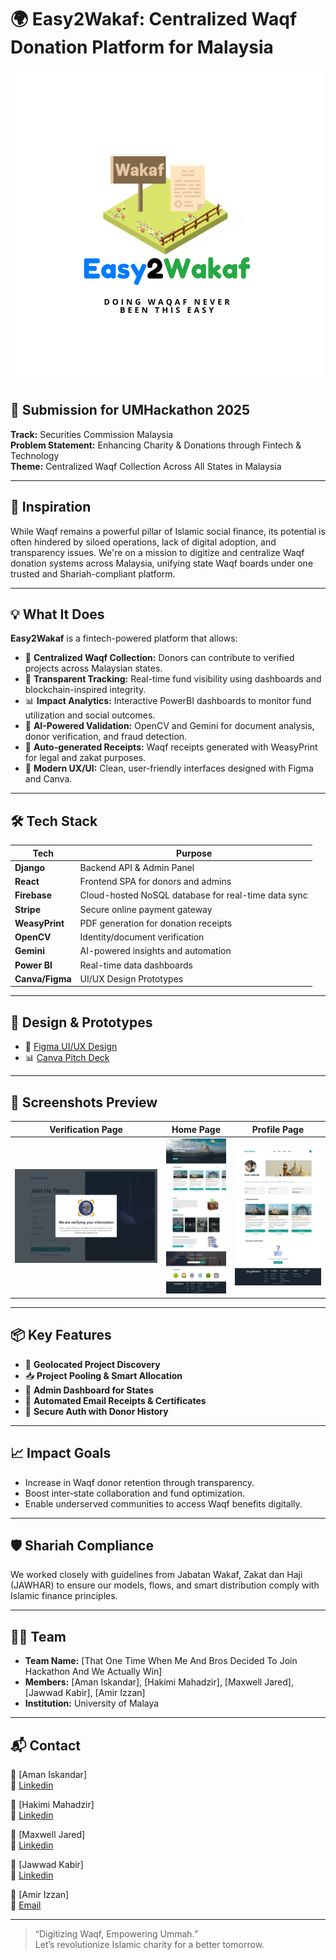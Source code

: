 # 🌍 Easy2Wakaf: Centralized Waqf Donation Platform for Malaysia

![MyWaqf Banner](./banner.png)

## 🚀 Submission for UMHackathon 2025
**Track:** Securities Commission Malaysia  
**Problem Statement:** Enhancing Charity & Donations through Fintech & Technology  
**Theme:** Centralized Waqf Collection Across All States in Malaysia  

---

## 🧠 Inspiration
While Waqf remains a powerful pillar of Islamic social finance, its potential is often hindered by siloed operations, lack of digital adoption, and transparency issues. We're on a mission to digitize and centralize Waqf donation systems across Malaysia, unifying state Waqf boards under one trusted and Shariah-compliant platform.

---

## 💡 What It Does
**Easy2Wakaf** is a fintech-powered platform that allows:
- 💸 **Centralized Waqf Collection:** Donors can contribute to verified projects across Malaysian states.
- 🔎 **Transparent Tracking:** Real-time fund visibility using dashboards and blockchain-inspired integrity.
- 📊 **Impact Analytics:** Interactive PowerBI dashboards to monitor fund utilization and social outcomes.
- 🤖 **AI-Powered Validation:** OpenCV and Gemini for document analysis, donor verification, and fraud detection.
- 📄 **Auto-generated Receipts:** Waqf receipts generated with WeasyPrint for legal and zakat purposes.
- 📱 **Modern UX/UI:** Clean, user-friendly interfaces designed with Figma and Canva.

---

## 🛠️ Tech Stack
| Tech         | Purpose |
|--------------|---------|
| **Django**   | Backend API & Admin Panel |
| **React**    | Frontend SPA for donors and admins |
| **Firebase**  | Cloud-hosted NoSQL database for real-time data sync |
| **Stripe**   | Secure online payment gateway |
| **WeasyPrint** | PDF generation for donation receipts |
| **OpenCV**   | Identity/document verification |
| **Gemini**   | AI-powered insights and automation |
| **Power BI** | Real-time data dashboards |
| **Canva/Figma** | UI/UX Design Prototypes |

---

## 🔗 Design & Prototypes

- 🎨 [Figma UI/UX Design](https://www.figma.com/design/DToBf1JwaQ5XdFyBHxLWSL/Easy2Waqf?node-id=0-1&p=f&t=WAbUJijSyXRBF7KA-0)
- 📊 [Canva Pitch Deck](./Easy2WaqfPitchDeck.pdf)

---

## 📸 Screenshots Preview

| Verification Page | Home Page | Profile Page |
|-----------------|-------------------|-------------|
| ![img1](./ss1.png) | ![img2](./ss2.png) | ![img3](./ss3.png) |

---

## 📦 Key Features
- 📍 **Geolocated Project Discovery**
- 📥 **Project Pooling & Smart Allocation**
- 💼 **Admin Dashboard for States**
- 📧 **Automated Email Receipts & Certificates**
- 🔐 **Secure Auth with Donor History**

---

## 📈 Impact Goals
- Increase in Waqf donor retention through transparency.
- Boost inter-state collaboration and fund optimization.
- Enable underserved communities to access Waqf benefits digitally.

---

## 🛡️ Shariah Compliance
We worked closely with guidelines from Jabatan Wakaf, Zakat dan Haji (JAWHAR) to ensure our models, flows, and smart distribution comply with Islamic finance principles.

---

## 🧑‍💻 Team
- **Team Name:** [That One Time When Me And Bros Decided To Join Hackathon And We Actually Win]
- **Members:** [Aman Iskandar], [Hakimi Mahadzir], [Maxwell Jared], [Jawwad Kabir], [Amir Izzan]
- **Institution:** University of Malaya

---

## 📬 Contact
📧 [Aman Iskandar]  
🔗 [Linkedin](https://www.linkedin.com/in/aman-iskandar-mohamad-dzulhaidi-723932249/)

📧 [Hakimi Mahadzir]  
🔗 [Linkedin](https://www.linkedin.com/in/hakimi-mahadzir-a16039295/)

📧 [Maxwell Jared]  
🔗 [Linkedin](https://www.linkedin.com/in/maxwell-jared-daniel-215927298/)

📧 [Jawwad Kabir]  
🔗 [Linkedin](https://www.linkedin.com/in/jawwad-kabir/)

📧 [Amir Izzan]  
🔗 [Email](mamirizzan04@gmail.com)

---

> “Digitizing Waqf, Empowering Ummah.”  
> Let’s revolutionize Islamic charity for a better tomorrow.
